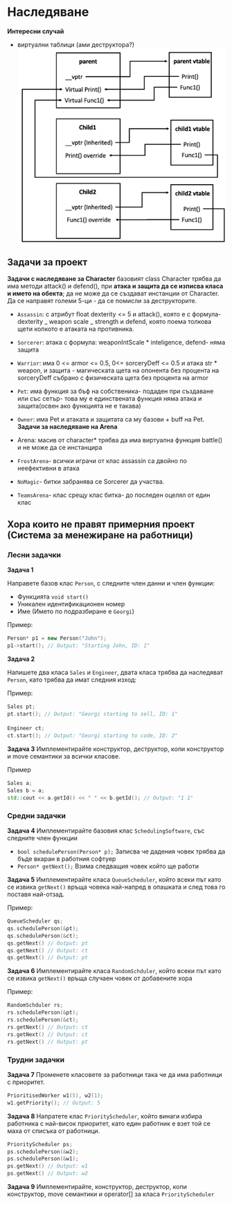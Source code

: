 # Наследяване

**Интересни случай**

- виртуални таблици (ами деструктора?)
  ![virtual](img/virtual.png)

## Задачи за проект

**Задачи с наследяване за Character**
базовият class Character трябва да има методи attack() и defend(), при **атака и защита да се изписва класа и името на обекта**; да не може да се създават инстанции от Character. Да се направят големи 5-ци - да се помисли за деструкторите.

- `Assassin`: с атрибут float dexterity <= 5 и attack(), която е с формула- dexterity _ weapon scale _ strength и defend, която поема толкова щети колкото е атаката на противника.
- `Sorcerer`: атака с формула: weaponIntScale \* inteligence, defend- няма защита
- `Warrior`: има 0 <= armor <= 0.5, 0<= sorceryDeff <= 0.5 и атака str \* weapon, и защита - магическата щета на опонента без процента на sorceryDeff събрано с физическата щета без процента на armor
- `Pet`: има функция за бъф на собственика- подаден при създаване или със сетър- това му е единствената функция няма атака и защита(освен ако функцията не е такава)
- `Owner`: има Pet и атаката и защитата са му базови + buff на Pet.
  **Задачи за наследяване на Arena**

- Arena: масив от character\* трябва да има виртуална функция battle() и не може да се инстанцира

- `FrostArena`- всички играчи от клас assassin са двойно по неефективни в атака
- `NoМagic`- битки забранява се Sorcerer да участва.
- `TeamsArena`- клас срещу клас битка- до последен оцелял от един клас

## Хора които не правят примерния проект (Система за менежиране на работници)

### Лесни задачки

**Задача 1**

Направете базов клас `Person`, с следните член данни и член функции:

- Функцията `void start()`
- Уникален идентификационен номер
- Име (Името по подразбиране е `Georgi`)

Пример:

```c++
Person* p1 = new Person("John");
p1->start(); // Output: "Starting John, ID: 1"
```

**Задача 2**

Напишете два класа `Sales` и `Engineer`, двата класа трябва да наследяват `Person`, като трябва да имат следния изход:

Пример:

```c++
Sales pt;
pt.start(); // Output: "Georgi starting to sell, ID: 1"

Engineer ct;
ct.start(); // Output: "Georgi starting to code, ID: 2"
```

**Задача 3**
Имплементирайте конструктор, деструктор, копи конструктор и move семантики за всички класове.

Пример

```c++
Sales a;
Sales b = a;
std::cout << a.getId() << " " << b.getId(); // Output: "1 1"
```

### Средни задачки

**Задача 4**
Имплементирайте базовия клас `SchedulingSoftware`, със следните член функции

- `bool schedulePerson(Person* p);` Записва че дадения човек трябва да бъде вкаран в работния софтуер
- `Person* getNext();` Взима следващия човек който ще работи

**Задача 5**
  Имплементирайте класа `QueueScheduler`, който всеки път като се извика `getNext()` връща човека най-напред в опашката и след това го поставя най-отзад.

Пример:

```c++
QueueScheduler qs;
qs.schedulePerson(&pt);
qs.schedulePerson(&ct);
qs.getNext() // Output: pt
qs.getNext() // Output: ct
qs.getNext() // Output: pt
```

**Задача 6**
Имплементирайте класа `RandomSchduler`, който всеки път като се извика `getNext()` връща случаен човек от добавените хора

Пример:

```c++
RandomSchduler rs;
rs.schedulePerson(&pt);
rs.schedulePerson(&ct);
rs.getNext() // Output: ct
rs.getNext() // Output: ct
rs.getNext() // Output: pt
```

### Трудни задачки

**Задача 7**
Променете класовете за работници така че да има работници с приоритет.

```c++
PrioritisedWorker w1(5), w2(1);
w1.getPriority(); // Output: 5
```

**Задача 8**
Напратете клас `PriorityScheduler`, който винаги избира работника с най-висок приоритет, като един работник е взет той се маха от списъка от работници.

```c++
PriorityScheduler ps;
ps.schedulePerson(&w2);
ps.schedulePerson(&w1);
ps.getNext() // Output: w1
ps.getNext() // Output: w2
```

**Задача 9**
Имплементирайте, конструктор, деструктор, копи конструктор, move семантики и operator[] за класа `PriorityScheduler`
